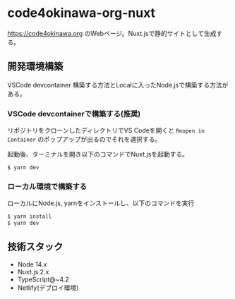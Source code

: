 # code4okinawa-org-nuxt

https://code4okinawa.org のWebページ。Nuxt.jsで静的サイトとして生成する。

## 開発環境構築
VSCode devcontainer 構築する方法とLocalに入ったNode.jsで構築する方法がある。

### VSCode devcontainerで構築する(推奨)
リポジトリをクローンしたディレクトリでVS Codeを開くと `Reopen in Container` のポップアップが出るのでそれを選択する。

起動後、ターミナルを開き以下のコマンドでNuxt.jsを起動する。

```
$ yarn dev
```

### ローカル環境で構築する
ローカルにNode.js, yarnをインストールし、以下のコマンドを実行

```bash
$ yarn install
$ yarn dev
```

## 技術スタック
- Node 14.x
- Nuxt.js 2.x
- TypeScript@~4.2
- Netlify(デプロイ環境)
